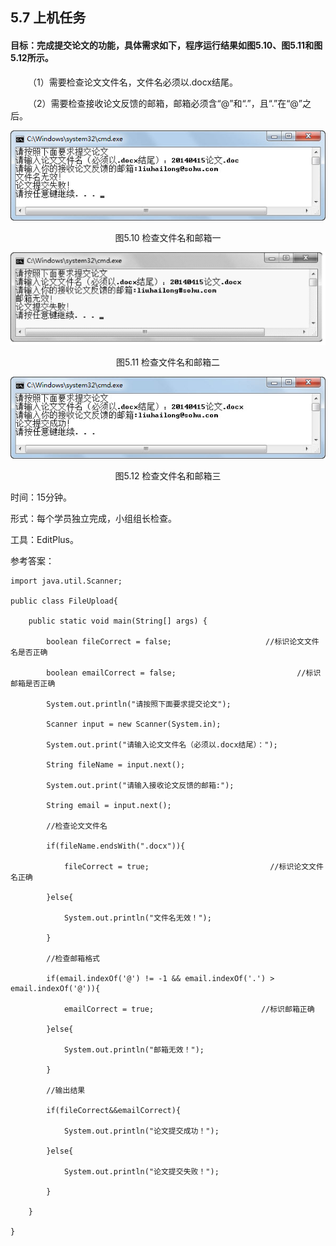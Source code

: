 ## 5.7  上机任务

#### 目标：完成提交论文的功能，具体需求如下，程序运行结果如图5.10、图5.11和图5.12所示。

&emsp;&emsp;（1）需要检查论文文件名，文件名必须以.docx结尾。

&emsp;&emsp;（2）需要检查接收论文反馈的邮箱，邮箱必须含“@”和“.”，且“.”在“@”之后。

<p align="center"><img  src="../../img/d5z/tu5.10.png"/></p>
<p align="center"> 图5.10  检查文件名和邮箱一 </p>  


<p align="center"><img  src="../../img/d5z/tu5.11.png"/></p>
<p align="center"> 图5.11  检查文件名和邮箱二</p>  


<p align="center"><img  src="../../img/d5z/tu5.12.png"/></p>
<p align="center">图5.12  检查文件名和邮箱三</p>  


时间：15分钟。

 

形式：每个学员独立完成，小组组长检查。


工具：EditPlus。


参考答案：


```
import java.util.Scanner;

public class FileUpload{

    public static void main(String[] args) {

        boolean fileCorrect = false;                     //标识论文文件名是否正确

        boolean emailCorrect = false;                           //标识邮箱是否正确

        System.out.println("请按照下面要求提交论文");

        Scanner input = new Scanner(System.in);

        System.out.print("请输入论文文件名（必须以.docx结尾）：");

        String fileName = input.next();

        System.out.print("请输入接收论文反馈的邮箱:");

        String email = input.next();

        //检查论文文件名

        if(fileName.endsWith(".docx")){

        	fileCorrect = true;                           //标识论文文件名正确

        }else{

        	System.out.println("文件名无效！");

        }

        //检查邮箱格式

        if(email.indexOf('@') != -1 && email.indexOf('.') > email.indexOf('@')){

        	emailCorrect = true;                        //标识邮箱正确

        }else{

        	System.out.println("邮箱无效！");

        }

        //输出结果

        if(fileCorrect&&emailCorrect){

        	System.out.println("论文提交成功！");

        }else{

        	System.out.println("论文提交失败！");

        }

    }

}
```